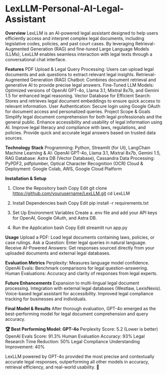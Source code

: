 # LexLLM-Personal-AI-Legal-Assistant

**Overview**
LexLLM is an AI-powered legal assistant designed to help users efficiently access and interpret complex legal documents, including legislative codes, policies, and past court cases. By leveraging Retrieval-Augmented Generation (RAG) and fine-tuned Large Language Models (LLMs), LexLLM enables seamless interaction with legal texts through a conversational chat interface.

**Features**
PDF Upload & Legal Query Processing: Users can upload legal documents and ask questions to extract relevant legal insights.
Retrieval-Augmented Generation (RAG) Chatbot: Combines document retrieval and generative AI to provide precise legal answers.
Fine-Tuned LLM Models: Optimized versions of OpenAI GPT-4o, Llama 3.1, Mixtral 8x7b, and Gemini 1.5 for enhanced legal reasoning.
Vector Database for Efficient Search: Stores and retrieves legal document embeddings to ensure quick access to relevant information.
User Authentication: Secure login using Google OAuth for document access and personalized queries.
Project Scope & Goals
Simplify legal document comprehension for both legal professionals and the general public.
Enhance accessibility and usability of legal information using AI.
Improve legal literacy and compliance with laws, regulations, and policies.
Provide quick and accurate legal answers based on trusted data sources.

**Technology Stack**
Programming: Python, Streamlit (for UI), LangChain
Machine Learning & AI: OpenAI GPT-4o, Llama 3.1, Mixtral 8x7b, Gemini 1.5, RAG
Database: Astra DB (Vector Database), Cassandra
Data Processing: PyPDF2, pdfplumber, Optical Character Recognition (OCR)
Cloud & Deployment: Google Colab, AWS, Google Cloud Platform

**Installation & Setup**
1. Clone the Repository
bash
Copy
Edit
git clone https://github.com/yourusername/LexLLM.git
cd LexLLM
2. Install Dependencies
bash
Copy
Edit
pip install -r requirements.txt
3. Set Up Environment Variables
Create a .env file and add your API keys for OpenAI, Google OAuth, and Astra DB.

4. Run the Application
bash
Copy
Edit
streamlit run app.py

**Usage**
Upload a PDF: Load legal documents containing laws, policies, or case rulings.
Ask a Question: Enter legal queries in natural language.
Receive AI-Powered Answers: Get responses sourced directly from your uploaded documents and external legal databases.

**Evaluation Metrics**
Perplexity: Measures language model confidence.
OpenAI Evals: Benchmark comparisons for legal question-answering.
Human Evaluations: Accuracy and clarity of responses from legal experts.

**Future Enhancements**
Expansion to multi-lingual legal document processing.
Integration with external legal databases (Westlaw, LexisNexis).
Voice-based legal assistant for accessibility.
Improved legal compliance tracking for businesses and individuals.

**Final Model & Results**
After thorough evaluation, GPT-4o emerged as the best-performing model for legal document comprehension and query accuracy.

**🏆 Best Performing Model: GPT-4o**
Perplexity Score: 5.2 (Lower is better)
OpenAI Evals Score: 91.3%
Human Evaluation Accuracy: 93%
Legal Research Time Reduction: 50%
Legal Compliance Understanding Improvement: 40%

LexLLM powered by GPT-4o provided the most precise and contextually accurate legal responses, outperforming all other models in accuracy, retrieval efficiency, and real-world usability. 🚀

